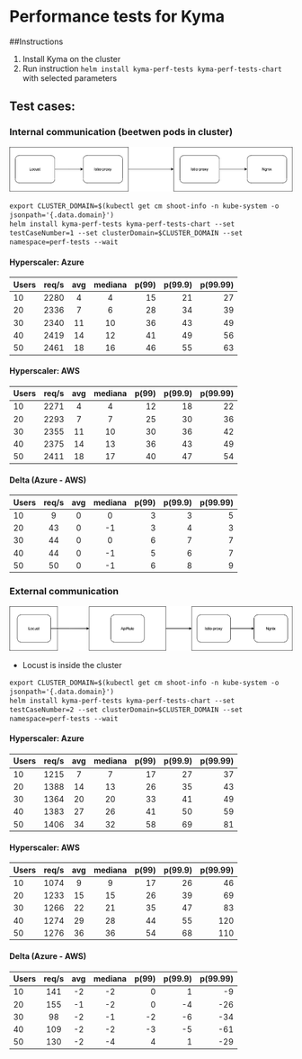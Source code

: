 # Performance tests for Kyma

##Instructions
1. Install Kyma on the cluster
2. Run instruction `helm install kyma-perf-tests kyma-perf-tests-chart` with selected parameters


## Test cases: 
### Internal communication (beetwen pods in cluster)
![Locust -> Locust Istio sidecar -> Nginx Istio sidecar -> Nginx](internal.png)

```console
export CLUSTER_DOMAIN=$(kubectl get cm shoot-info -n kube-system -o jsonpath='{.data.domain}')
helm install kyma-perf-tests kyma-perf-tests-chart --set testCaseNumber=1 --set clusterDomain=$CLUSTER_DOMAIN --set namespace=perf-tests --wait
```

#### Hyperscaler: Azure

| Users | req/s | avg  | mediana |p(99)|p(99.9)|p(99.99)|
| ------|:-----:| :---:|:----:  |---: |-----:|-----: |
| 10    | 2280  | 4   | 4       | 15  | 21   | 27    |
| 20    | 2336  | 7   | 6       | 28  | 34   | 39    |
| 30    | 2340  | 11  | 10      | 36  | 43   | 49    |
| 40    | 2419  | 14  | 12      | 41  | 49   | 56    |
| 50    | 2461  | 18  | 16      | 46  | 55   | 63    |

#### Hyperscaler: AWS

| Users | req/s | avg  | mediana |p(99)|p(99.9)|p(99.99)|
| ------|:-----:| :---:|:----:  |---: |-----:|-----: |
| 10    | 2271  | 4   | 4       | 12  | 18   | 22    |
| 20    | 2293  | 7   | 7       | 25  | 30   | 36    |
| 30    | 2355  | 11  | 10      | 30  | 36   | 42    |
| 40    | 2375  | 14  | 13      | 36  | 43   | 49    |
| 50    | 2411  |  18 | 17      | 40  | 47   | 54    |

#### Delta (Azure - AWS)

| Users | req/s | avg  | mediana |p(99)|p(99.9)|p(99.99)|
| ------|:-----:| :---:|:----:  |---: |-----:|-----: |
| 10    | 9  | 0   | 0      | 3  | 3   | 5    |
| 20    | 43  | 0   | -1       | 3  | 4   | 3   |
| 30    | 44  | 0 | 0      | 6  | 7   | 7    |
| 40    | 44  | 0  | -1      | 5  | 6   | 7    |
| 50    | 50  |  0 | -1      | 6  | 8   | 9    |


### External communication 
![Locust -> ApiRule -> Nginx Istio sidecar -> Nginx](external.png)
* Locust is inside the cluster
```console
export CLUSTER_DOMAIN=$(kubectl get cm shoot-info -n kube-system -o jsonpath='{.data.domain}')
helm install kyma-perf-tests kyma-perf-tests-chart --set testCaseNumber=2 --set clusterDomain=$CLUSTER_DOMAIN --set namespace=perf-tests --wait
```

#### Hyperscaler: Azure

| Users | req/s | avg  | mediana |p(99)|p(99.9)|p(99.99)|
| ------|:-----:| :---:|:----:  |---: |-----:|-----:  |
| 10    | 1215  | 7    | 7      | 17  | 27   | 37     |
| 20    | 1388  | 14   | 13     | 26  | 35   | 43     |
| 30    | 1364  | 20   | 20     | 33  | 41   | 49     |
| 40    | 1383  | 27   | 26     | 41  | 50   | 59     |
| 50    | 1406  | 34   | 32     | 58  | 69   | 81     |


#### Hyperscaler: AWS

| Users | req/s | avg  | mediana |p(99)|p(99.9)|p(99.99)|
| ------|:-----:| :---:|:----:  |---: |-----:|-----:  |
| 10    |  1074 | 9    | 9      | 17  | 26   | 46     |
| 20    | 1233  | 15   | 15     | 26  | 39   | 69     |
| 30    |  1266 | 22   | 21     | 35  | 47   | 83     |
| 40    | 1274  | 29   | 28     | 44  | 55   | 120    |
| 50    | 1276  | 36   | 36     | 54  | 68   | 110    |

#### Delta (Azure - AWS)

| Users | req/s | avg  | mediana |p(99)|p(99.9)|p(99.99)|
| ------|:-----:| :---:|:----:  |---: |-----:|-----:  |
| 10    |  141 | -2    | -2      | 0  | 1   | -9     |
| 20    | 155  | -1   | -2     | 0  | -4   | -26     |
| 30    |  98 | -2   | -1     | -2  | -6   | -34     |
| 40    | 109  | -2   | -2     | -3  | -5   | -61    |
| 50    | 130  | -2   | -4     | 4  | 1   | -29    |

